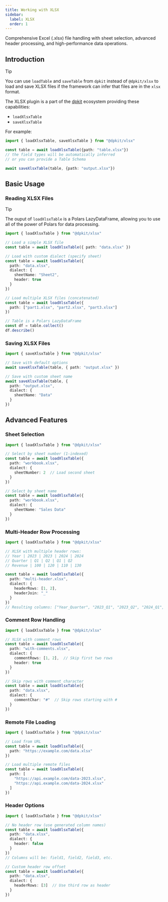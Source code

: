 ```yaml
---
title: Working with XLSX
sidebar:
  label: XLSX
  order: 1
---
```

Comprehensive Excel (.xlsx) file handling with sheet selection, advanced header processing, and high-performance data operations.

## Introduction

> [!TIP]
> You can use `loadTable` and `saveTable` from `dpkit` instead of `@dpkit/xlsx` to load and save XLSX files if the framework can infer that files are in the `xlsx` format.

The XLSX plugin is a part of the [dpkit](https://github.com/datisthq/dpkit) ecosystem providing these capabilities:

- `loadXlsxTable`
- `saveXlsxTable`

For example:

```typescript
import { loadXlsxTable, saveXlsxTable } from "@dpkit/xlsx"

const table = await loadXlsxTable({path: "table.xlsx"})
// the field types will be automatically inferred
// or you can provide a Table Schema

await saveXlsxTable(table, {path: "output.xlsx"})
```

## Basic Usage

### Reading XLSX Files

> [!TIP]
> The ouput of `loadXlsxTable` is a Polars LazyDataFrame, allowing you to use all of the power of Polars for data processing.

```typescript
import { loadXlsxTable } from "@dpkit/xlsx"

// Load a simple XLSX file
const table = await loadXlsxTable({ path: "data.xlsx" })

// Load with custom dialect (specify sheet)
const table = await loadXlsxTable({
  path: "data.xlsx",
  dialect: {
    sheetName: "Sheet2",
    header: true
  }
})

// Load multiple XLSX files (concatenated)
const table = await loadXlsxTable({
  path: ["part1.xlsx", "part2.xlsx", "part3.xlsx"]
})

// Table is a Polars LazyDataFrame
const df = table.collect()
df.describe()
```

### Saving XLSX Files

```typescript
import { saveXlsxTable } from "@dpkit/xlsx"

// Save with default options
await saveXlsxTable(table, { path: "output.xlsx" })

// Save with custom sheet name
await saveXlsxTable(table, {
  path: "output.xlsx",
  dialect: {
    sheetName: "Data"
  }
})
```

## Advanced Features

### Sheet Selection

```typescript
import { loadXlsxTable } from "@dpkit/xlsx"

// Select by sheet number (1-indexed)
const table = await loadXlsxTable({
  path: "workbook.xlsx",
  dialect: {
    sheetNumber: 2  // Load second sheet
  }
})

// Select by sheet name
const table = await loadXlsxTable({
  path: "workbook.xlsx",
  dialect: {
    sheetName: "Sales Data"
  }
})
```

### Multi-Header Row Processing

```typescript
import { loadXlsxTable } from "@dpkit/xlsx"

// XLSX with multiple header rows:
// Year | 2023 | 2023 | 2024 | 2024
// Quarter | Q1 | Q2 | Q1 | Q2
// Revenue | 100 | 120 | 110 | 130

const table = await loadXlsxTable({
  path: "multi-header.xlsx",
  dialect: {
    headerRows: [1, 2],
    headerJoin: "_"
  }
})
// Resulting columns: ["Year_Quarter", "2023_Q1", "2023_Q2", "2024_Q1", "2024_Q2"]
```

### Comment Row Handling

```typescript
import { loadXlsxTable } from "@dpkit/xlsx"

// XLSX with comment rows
const table = await loadXlsxTable({
  path: "with-comments.xlsx",
  dialect: {
    commentRows: [1, 2],  // Skip first two rows
    header: true
  }
})

// Skip rows with comment character
const table = await loadXlsxTable({
  path: "data.xlsx",
  dialect: {
    commentChar: "#"  // Skip rows starting with #
  }
})
```

### Remote File Loading

```typescript
import { loadXlsxTable } from "@dpkit/xlsx"

// Load from URL
const table = await loadXlsxTable({
  path: "https://example.com/data.xlsx"
})

// Load multiple remote files
const table = await loadXlsxTable({
  path: [
    "https://api.example.com/data-2023.xlsx",
    "https://api.example.com/data-2024.xlsx"
  ]
})
```

### Header Options

```typescript
import { loadXlsxTable } from "@dpkit/xlsx"

// No header row (use generated column names)
const table = await loadXlsxTable({
  path: "data.xlsx",
  dialect: {
    header: false
  }
})
// Columns will be: field1, field2, field3, etc.

// Custom header row offset
const table = await loadXlsxTable({
  path: "data.xlsx",
  dialect: {
    headerRows: [3]  // Use third row as header
  }
})
```
